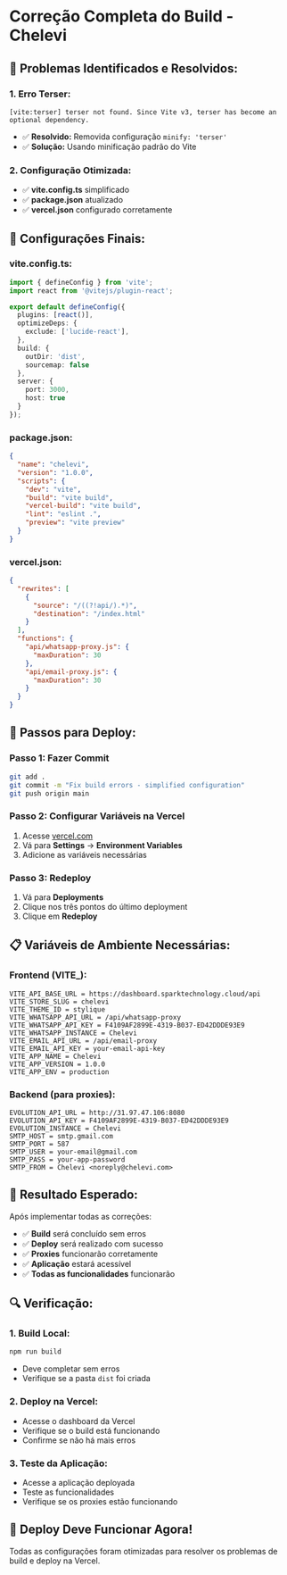 # Correção Completa do Build - Chelevi

## 🚨 **Problemas Identificados e Resolvidos:**

### **1. Erro Terser:**
```
[vite:terser] terser not found. Since Vite v3, terser has become an optional dependency.
```
- ✅ **Resolvido:** Removida configuração `minify: 'terser'`
- ✅ **Solução:** Usando minificação padrão do Vite

### **2. Configuração Otimizada:**
- ✅ **vite.config.ts** simplificado
- ✅ **package.json** atualizado
- ✅ **vercel.json** configurado corretamente

## 🔧 **Configurações Finais:**

### **vite.config.ts:**
```typescript
import { defineConfig } from 'vite';
import react from '@vitejs/plugin-react';

export default defineConfig({
  plugins: [react()],
  optimizeDeps: {
    exclude: ['lucide-react'],
  },
  build: {
    outDir: 'dist',
    sourcemap: false
  },
  server: {
    port: 3000,
    host: true
  }
});
```

### **package.json:**
```json
{
  "name": "chelevi",
  "version": "1.0.0",
  "scripts": {
    "dev": "vite",
    "build": "vite build",
    "vercel-build": "vite build",
    "lint": "eslint .",
    "preview": "vite preview"
  }
}
```

### **vercel.json:**
```json
{
  "rewrites": [
    {
      "source": "/((?!api/).*)",
      "destination": "/index.html"
    }
  ],
  "functions": {
    "api/whatsapp-proxy.js": {
      "maxDuration": 30
    },
    "api/email-proxy.js": {
      "maxDuration": 30
    }
  }
}
```

## 🚀 **Passos para Deploy:**

### **Passo 1: Fazer Commit**
```bash
git add .
git commit -m "Fix build errors - simplified configuration"
git push origin main
```

### **Passo 2: Configurar Variáveis na Vercel**
1. Acesse [vercel.com](https://vercel.com)
2. Vá para **Settings** → **Environment Variables**
3. Adicione as variáveis necessárias

### **Passo 3: Redeploy**
1. Vá para **Deployments**
2. Clique nos três pontos do último deployment
3. Clique em **Redeploy**

## 📋 **Variáveis de Ambiente Necessárias:**

### **Frontend (VITE_):**
```
VITE_API_BASE_URL = https://dashboard.sparktechnology.cloud/api
VITE_STORE_SLUG = chelevi
VITE_THEME_ID = stylique
VITE_WHATSAPP_API_URL = /api/whatsapp-proxy
VITE_WHATSAPP_API_KEY = F4109AF2899E-4319-B037-ED42DDDE93E9
VITE_WHATSAPP_INSTANCE = Chelevi
VITE_EMAIL_API_URL = /api/email-proxy
VITE_EMAIL_API_KEY = your-email-api-key
VITE_APP_NAME = Chelevi
VITE_APP_VERSION = 1.0.0
VITE_APP_ENV = production
```

### **Backend (para proxies):**
```
EVOLUTION_API_URL = http://31.97.47.106:8080
EVOLUTION_API_KEY = F4109AF2899E-4319-B037-ED42DDDE93E9
EVOLUTION_INSTANCE = Chelevi
SMTP_HOST = smtp.gmail.com
SMTP_PORT = 587
SMTP_USER = your-email@gmail.com
SMTP_PASS = your-app-password
SMTP_FROM = Chelevi <noreply@chelevi.com>
```

## 🎯 **Resultado Esperado:**

Após implementar todas as correções:
- ✅ **Build** será concluído sem erros
- ✅ **Deploy** será realizado com sucesso
- ✅ **Proxies** funcionarão corretamente
- ✅ **Aplicação** estará acessível
- ✅ **Todas as funcionalidades** funcionarão

## 🔍 **Verificação:**

### **1. Build Local:**
```bash
npm run build
```
- Deve completar sem erros
- Verifique se a pasta `dist` foi criada

### **2. Deploy na Vercel:**
- Acesse o dashboard da Vercel
- Verifique se o build está funcionando
- Confirme se não há mais erros

### **3. Teste da Aplicação:**
- Acesse a aplicação deployada
- Teste as funcionalidades
- Verifique se os proxies estão funcionando

## 🎉 **Deploy Deve Funcionar Agora!**

Todas as configurações foram otimizadas para resolver os problemas de build e deploy na Vercel.
